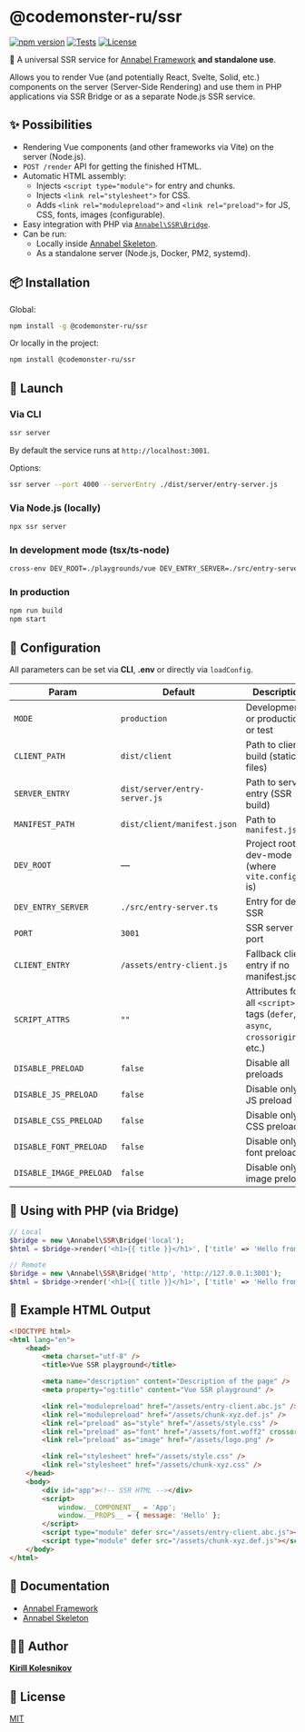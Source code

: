 # @codemonster-ru/ssr

[![npm
version](https://img.shields.io/npm/v/@codemonster-ru/ssr.svg?style=flat-square)](https://www.npmjs.com/package/@codemonster-ru/ssr)
[![Tests](https://github.com/codemonster-ru/ssr/actions/workflows/tests.yml/badge.svg)](https://github.com/codemonster-ru/ssr/actions)
[![License](https://img.shields.io/npm/l/@codemonster-ru/ssr.svg?style=flat-square)](LICENSE)

🚀 A universal SSR service for [Annabel Framework](https://github.com/codemonster-ru/annabel) **and standalone use**.

Allows you to render Vue (and potentially React, Svelte, Solid, etc.) components on the server (Server-Side Rendering) and use them in PHP applications via SSR Bridge or as a separate Node.js SSR service.

## ✨ Possibilities

-   Rendering Vue components (and other frameworks via Vite) on the server (Node.js).
-   `POST /render` API for getting the finished HTML.
-   Automatic HTML assembly:
    -   Injects `<script type="module">` for entry and chunks.
    -   Injects `<link rel="stylesheet">` for CSS.
    -   Adds `<link rel="modulepreload">` and `<link rel="preload">` for JS, CSS, fonts, images (configurable).
-   Easy integration with PHP via [`Annabel\SSR\Bridge`](https://github.com/codemonster-ru/annabel).
-   Can be run:
    -   Locally inside [Annabel Skeleton](https://github.com/codemonster-ru/annabel-skeleton).
    -   As a standalone server (Node.js, Docker, PM2, systemd).

## 📦 Installation

Global:

```bash
npm install -g @codemonster-ru/ssr
```

Or locally in the project:

```bash
npm install @codemonster-ru/ssr
```

## 🚀 Launch

### Via CLI

```bash
ssr server
```

By default the service runs at `http://localhost:3001`.

Options:

```bash
ssr server --port 4000 --serverEntry ./dist/server/entry-server.js
```

### Via Node.js (locally)

```bash
npx ssr server
```

### In development mode (tsx/ts-node)

```bash
cross-env DEV_ROOT=./playgrounds/vue DEV_ENTRY_SERVER=./src/entry-server.ts tsx src/server.ts
```

### In production

```bash
npm run build
npm start
```

## 🔧 Configuration

All parameters can be set via **CLI**, **.env** or directly via `loadConfig`.

| Param                   | Default                       | Description                                                                |
| ----------------------- | ----------------------------- | -------------------------------------------------------------------------- |
| `MODE`                  | `production`                  | Development or production or test                                          |
| `CLIENT_PATH`           | `dist/client`                 | Path to client build (static files)                                        |
| `SERVER_ENTRY`          | `dist/server/entry-server.js` | Path to server entry (SSR build)                                           |
| `MANIFEST_PATH`         | `dist/client/manifest.json`   | Path to `manifest.json`                                                    |
| `DEV_ROOT`              | —                             | Project root for dev-mode (where `vite.config.ts` is)                      |
| `DEV_ENTRY_SERVER`      | `./src/entry-server.ts`       | Entry for dev SSR                                                          |
| `PORT`                  | `3001`                        | SSR server port                                                            |
| `CLIENT_ENTRY`          | `/assets/entry-client.js`     | Fallback client entry if no manifest.json                                  |
| `SCRIPT_ATTRS`          | `""`                          | Attributes for all `<script>` tags (`defer`, `async`, `crossorigin`, etc.) |
| `DISABLE_PRELOAD`       | `false`                       | Disable all preloads                                                       |
| `DISABLE_JS_PRELOAD`    | `false`                       | Disable only JS preload                                                    |
| `DISABLE_CSS_PRELOAD`   | `false`                       | Disable only CSS preload                                                   |
| `DISABLE_FONT_PRELOAD`  | `false`                       | Disable only font preload                                                  |
| `DISABLE_IMAGE_PRELOAD` | `false`                       | Disable only image preload                                                 |

## 🔗 Using with PHP (via Bridge)

```php
// Local
$bridge = new \Annabel\SSR\Bridge('local');
$html = $bridge->render('<h1>{{ title }}</h1>', ['title' => 'Hello from PHP']);

// Remote
$bridge = new \Annabel\SSR\Bridge('http', 'http://127.0.0.1:3001');
$html = $bridge->render('<h1>{{ title }}</h1>', ['title' => 'Hello from PHP']);
```

## 📑 Example HTML Output

```html
<!DOCTYPE html>
<html lang="en">
    <head>
        <meta charset="utf-8" />
        <title>Vue SSR playground</title>

        <meta name="description" content="Description of the page" />
        <meta property="og:title" content="Vue SSR playground" />

        <link rel="modulepreload" href="/assets/entry-client.abc.js" />
        <link rel="modulepreload" href="/assets/chunk-xyz.def.js" />
        <link rel="preload" as="style" href="/assets/style.css" />
        <link rel="preload" as="font" href="/assets/font.woff2" crossorigin />
        <link rel="preload" as="image" href="/assets/logo.png" />

        <link rel="stylesheet" href="/assets/style.css" />
        <link rel="stylesheet" href="/assets/chunk-xyz.css" />
    </head>
    <body>
        <div id="app"><!-- SSR HTML --></div>
        <script>
            window.__COMPONENT__ = 'App';
            window.__PROPS__ = { message: 'Hello' };
        </script>
        <script type="module" defer src="/assets/entry-client.abc.js"></script>
        <script type="module" defer src="/assets/chunk-xyz.def.js"></script>
    </body>
</html>
```

## 📖 Documentation

-   [Annabel Framework](https://github.com/codemonster-ru/annabel)
-   [Annabel Skeleton](https://github.com/codemonster-ru/annabel-skeleton)

## 👨‍💻 Author

[**Kirill Kolesnikov**](https://github.com/KolesnikovKirill)

## 📜 License

[MIT](https://github.com/codemonster-ru/ssr/blob/main/LICENSE)
